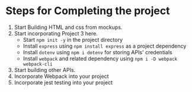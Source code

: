 # Steps for Completing the project
1. Start Building HTML and css from mockups.
1. Start incorporating Project 3 here.
    - Start `npm init -y` in the project directory
    - Install `express` using `npm install express` as a project dependency
    - Install `dotenv` using `npm i dotenv` for storing APIs' credentials
    - Install `webpack` and related dependency using `npm i -D webpack webpack-cli`
1. Start building other APIs.
1. Incorporate Webpack into your project
1. Incorporate jest testing into your project